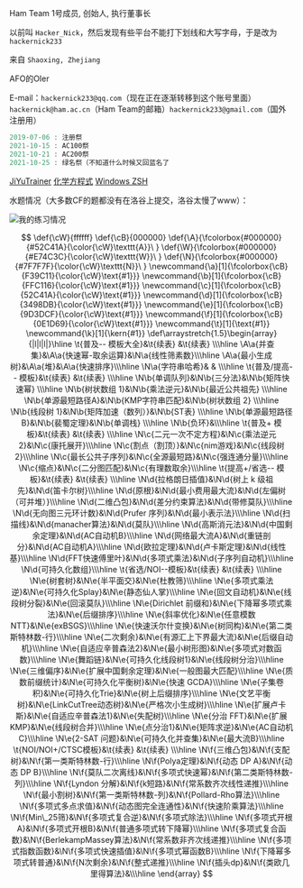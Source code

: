 Ham Team 1号成员, 创始人, 执行董事长

以前叫 `Hacker_Nick`，然后发现有些平台不能打下划线和大写字母，于是改为 `hackernick233`

来自 `Shaoxing, Zhejiang`

AFO的OIer

E-mail：`hackernick233@qq.com`（现在正在逐渐转移到这个账号里面） `hackernick@ham.ac.cn`（Ham Team的邮箱）`hackernick233@gmail.com`（国外注册用）

```cpp
2019-07-06 : 注册祭
2021-10-15 : AC100祭
2021-10-21 : AC200祭
2021-10-25 : 绿名祭（不知道什么时候又回蓝名了
```

[JiYuTrainer](https://github.com/imengyu/JiYuTrainer) [化学方程式](https://www.luogu.com.cn/blog/codesonic/chemistryinlatex) [Windows ZSH](https://zhuanlan.zhihu.com/p/455925403)

水题情况（大多数CF的题都没有在洛谷上提交，洛谷太慢了www）：

![我的练习情况](https://luogu-card.vercel.app/practice?id=221987)

$$
\def{\cW}{ffffff} \def{\cB}{000000}
\def{\A}{\fcolorbox{#000000}{#52C41A}{\color{\cW}\texttt{A}}\ }
\def{\W}{\fcolorbox{#000000}{#E74C3C}{\color{\cW}\texttt{W}}\ }
\def{\N}{\fcolorbox{#000000}{#7F7F7F}{\color{\cW}\texttt{N}}\ }
\newcommand{\a}[1]{\fcolorbox{\cB}{F39C11}{\color{\cW}\text{#1}}}
\newcommand{\b}[1]{\fcolorbox{\cB}{FFC116}{\color{\cW}\text{#1}}}
\newcommand{\c}[1]{\fcolorbox{\cB}{52C41A}{\color{\cW}\text{#1}}}
\newcommand{\d}[1]{\fcolorbox{\cB}{3498DB}{\color{\cW}\text{#1}}}
\newcommand{\e}[1]{\fcolorbox{\cB}{9D3DCF}{\color{\cW}\text{#1}}}
\newcommand{\f}[1]{\fcolorbox{\cB}{0E1D69}{\color{\cW}\text{#1}}}
\newcommand{\t}[1]{\text{#1}} \newcommand{\k}[1]{\kern{#1}}
\def\arraystretch{1.5}\begin{array}{|l|l|l|}\hline
\t{普及-- 模板大全}&\t{续表} &\t{续表} \\\hline
\A\a{并查集}&\A\a{快速幂-取余运算}&\N\a{线性筛素数}\\\hline
\A\a{最小生成树}&\A\a{堆}&\A\a{快速排序}\\\hline
\N\a{字符串哈希}& & \\\hline
\t{普及/提高-- 模板}&\t{续表} &\t{续表} \\\hline
\N\b{单调队列}&\N\b{三分法}&\N\b{矩阵快速幂} \\\hline
\N\b{树状数组 1}&\N\b{乘法逆元}&\N\b{最近公共祖先} \\\hline
\N\b{单源最短路径A}&\N\b{KMP字符串匹配}&\N\b{树状数组 2} \\\hline
\N\b{线段树 1}&\N\b{矩阵加速（数列）}&\N\b{ST表} \\\hline
\N\b{单源最短路径B}&\N\b{裴蜀定理}&\N\b{单调栈} \\\hline
\N\b{负环}&\\\hline
\t{普及+ 模板}&\t{续表} &\t{续表} \\\hline
\N\c{二元一次不定方程}&\N\c{乘法逆元2}&\N\c{康托展开}\\\hline
\N\c{割点（割顶）}&\N\c{nim游戏}&\N\c{线段树 2}\\\hline
\N\c{最长公共子序列}&\N\c{全源最短路}&\N\c{强连通分量}\\\hline
\N\c{缩点}&\N\c{二分图匹配}&\N\c{有理数取余}\\\hline
\t{提高+/省选-- 模板}&\t{续表} &\t{续表} \\\hline
\N\d{拉格朗日插值}&\N\d{树上 k 级祖先}&\N\d{笛卡尔树}\\\hline
\N\d{原根}&\N\d{最小费用最大流}&\N\d{左偏树（可并堆）}\\\hline
\N\d{二维凸包}&\N\d{差分约束算法}&\N\d{带修莫队}\\\hline
\N\d{无向图三元环计数}&\N\d{Prufer 序列}&\N\d{最小表示法}\\\hline
\N\d{扫描线}&\N\d{manacher算法}&\N\d{莫队}\\\hline
\N\d{高斯消元法}&\N\d{中国剩余定理}&\N\d{AC自动机B}\\\hline
\N\d{网络最大流A}&\N\d{重链剖分}&\N\d{AC自动机A}\\\hline
\N\d{欧拉定理}&\N\d{卢卡斯定理}&\N\d{线性基}\\\hline
\N\d{FFT快速傅里叶}&\N\d{多项式乘法}&\N\d{子序列自动机}\\\hline
\N\d{可持久化数组}\\\hline
\t{省选/NOI--模板}&\t{续表} &\t{续表} \\\hline
\N\e{树套树}&\N\e{半平面交}&\N\e{杜教筛}\\\hline
\N\e{多项式乘法逆}&\N\e{可持久化Splay}&\N\e{静态仙人掌}\\\hline
\N\e{回文自动机}&\N\e{线段树分裂}&\N\e{回滚莫队}\\\hline
\N\e{Dirichlet 前缀和}&\N\e{下降幂多项式乘法}&\N\e{后缀排序}\\\hline
\N\e{斜率优化}&\N\e{任意模数NTT}&\N\e{exBSGS}\\\hline
\N\e{快速沃尔什变换}&\N\e{树同构}&\N\e{第二类斯特林数-行}\\\hline
\N\e{二次剩余}&\N\e{有源汇上下界最大流}&\N\e{后缀自动机}\\\hline
\N\e{自适应辛普森法2}&\N\e{最小树形图}&\N\e{多项式对数函数}\\\hline
\N\e{舞蹈链}&\N\e{可持久化线段树1}&\N\e{线段树分治}\\\hline
\N\e{三维偏序}&\N\e{扩展中国剩余定理}&\N\e{一般图最大匹配}\\\hline
\N\e{质数前缀统计}&\N\e{可持久化平衡树}&\N\e{快速 GCDA}\\\hline
\N\e{子集卷积}&\N\e{可持久化Trie}&\N\e{树上后缀排序}\\\hline
\N\e{文艺平衡树}&\N\e{LinkCutTree动态树}&\N\e{严格次小生成树}\\\hline
\N\e{扩展卢卡斯}&\N\e{自适应辛普森法1}&\N\e{失配树}\\\hline
\N\e{分治 FFT}&\N\e{扩展 KMP}&\N\e{线段树合并}\\\hline
\N\e{点分治1}&\N\e{矩阵求逆}&\N\e{AC自动机C}\\\hline
\N\e{2-SAT 问题}&\N\e{可持久化并查集}&\N\e{最大流B}\\\hline
\t{NOI/NOI+/CTSC模板}&\t{续表} &\t{续表} \\\hline
\N\f{三维凸包}&\N\f{支配树}&\N\f{第一类斯特林数-行}\\\hline
\N\f{Polya定理}&\N\f{动态 DP A}&\N\f{动态 DP B}\\\hline
\N\f{莫队二次离线}&\N\f{多项式快速幂}&\N\f{第二类斯特林数-列}\\\hline
\N\f{Lyndon 分解}&\N\f{k短路}&\N\f{常系数齐次线性递推}\\\hline
\N\f{最小割树}&\N\f{第一类斯特林数-列}&\N\f{Pollard-Rho算法}\\\hline
\N\f{多项式多点求值}&\N\f{动态图完全连通性}&\N\f{快速阶乘算法}\\\hline
\N\f{Min\_25筛}&\N\f{多项式复合逆}&\N\f{多项式除法}\\\hline
\N\f{多项式开根A}&\N\f{多项式开根B}&\N\f{普通多项式转下降幂}\\\hline
\N\f{多项式复合函数}&\N\f{BerlekampMassey算法}&\N\f{常系数非齐次线递推}\\\hline
\N\f{多项式指数函数}&\N\f{多项式快速插值}&\N\f{多项式幂函数B}\\\hline
\N\f{下降幂多项式转普通}&\N\f{N次剩余}&\N\f{整式递推}\\\hline
\N\f{插头dp}&\N\f{类欧几里得算法}&\\\hline
\end{array}
$$
